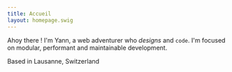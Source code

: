 ```yaml
---
title: Accueil
layout: homepage.swig
---
```

Ahoy there ! I'm Yann, a web adventurer who *designs* and `code`. I'm focused on modular, performant and maintainable development.

<i class="icon icon-igloo"></i> Based in Lausanne, Switzerland
